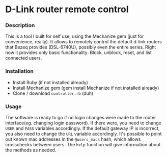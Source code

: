 # D-Link router remote control

### Description
This is a tool I built for self use, using the Mechanize gem (just for convenience, really).
It allows to remotely control the default d-link routers that Bezeq provides (DSL-6740U), possibly even the entire series.
Right now it provides only basic functionality: Block, unblock, reset, and list connected users.

### Installation
* Install Ruby (if not installed already)
* Install Mechanize gem (gem install Mechanize if not installed already)
* Clone / download `controller.rb` (duh)

### Usage
The software is ready to go if no login changes were made to the router interface(eg. changing login password).
If there were, you need to change `USER` and `PASS` variables accordingly.
If the default gateway IP is incorrect, you also need to change the `URL` variable accordingly.
It's possible to point out known mac addresses in the `@users_macs` hash, which allows crosschecks between users.
The `help` function will give information about the methods as needed.
